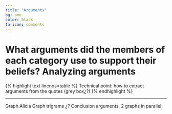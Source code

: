 ```yaml
---
title: "Arguments"
bg: one
color: black
fa-icon: comments
---
```


# What arguments did the members of each category use to support their beliefs? Analyzing arguments

{% highlight text linenos=table %}
Technical point: how to extract arguments from the quotes (grey box¿?)
{% endhighlight %}

-------------------------
Graph Alicia
Graph trigrams ¿?
Conclusion arguments. 2 graphs in parallel.

